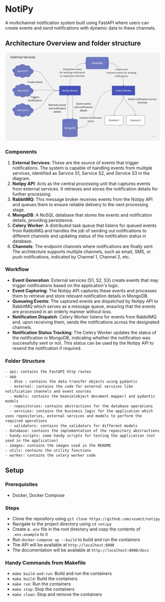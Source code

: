 # NotiPy

A multichannel notification system built using FastAPI where users can create events and send notifications with dynamic data to these channels.

## Architecture Overview and folder structure

<!-- add an image -->

![Architecture Overview](./images/architecture-diagram.jpeg)

### Components

1. **External Services**: These are the source of events that trigger notifications. The system is capable of handling events from multiple services, identified as Service S1, Service S2, and Service S3 in the diagram.
2. **Notipy API**: Acts as the central processing unit that captures events from external services. It retrieves and stores the notification details for further processing.
3. **RabbitMQ**: This message broker receives events from the Notipy API and queues them to ensure reliable delivery to the next processing stage.
4. **MongoDB**: A NoSQL database that stores the events and notification details, providing persistence.
5. **Celery Worker**: A distributed task queue that listens for queued events from RabbitMQ and handles the job of sending out notifications to different channels and updating status of the notification status in database.
6. **Channels**: The endpoint channels where notifications are finally sent. The architecture supports multiple channels, such as email, SMS, or push notifications, indicated by Channel 1, Channel 2, etc.

### Workflow

- **Event Generation**: External services (S1, S2, S3) create events that may trigger notifications based on the application's logic.
- **Event Capturing**: The Notipy API captures these events and processes them to retrieve and store relevant notification details in MongoDB.
- **Queueing Events**: The captured events are dispatched by Notipy API to RabbitMQ which serves as a message queue, ensuring that the events are processed in an orderly manner without loss.
- **Notification Dispatch**: Celery Worker listens for events from RabbitMQ and, upon receiving them, sends the notifications across the designated channels.
- **Notification Status Tracking**: The Celery Worker updates the status of the notification in MongoDB, indicating whether the notification was successfully sent or not. This status can be used by the Notipy API to resend the notification if required.

### Folder Structure

```
- api: contains the FastAPI http routes
- app
  - dtos : contains the data transfer objects using pydantic
  - external: contains the code for external services like notification channels and event sources
  - models: contains the beanie(object document mapper) and pydantic models
  - repositories: contains abstractions for the database operations
  - services: contains the business logic for the application which uses repositories, external services and models to perform the required operations
  - validators: contains the validators for different models
- database: contains the implementation of the repository abstractions
- handy-scripts: some handy scripts for testing the application (not used in the application)
- images: contains the images used in the README
- utils: contains the utility functions
- worker: contains the celery worker code
```

## Setup

### Prerequisites

- Docker, Docker Compose

### Steps

- Clone the repository using `git clone https://github.com/vsumit/notipy`
- Navigate to the project directory using `cd notipy`
- Create a `.env` file in the root directory and copy the contents of `.env.example` to it
- Run `docker-compose up --build` to build and run the containers
- The API will be available at `http://localhost:8000`
- The documentation will be available at `http://localhost:8000/docs`

### Handy Commands from Makefile

- `make build-and-run`: Build and run the containers
- `make build`: Build the containers
- `make run`: Run the containers
- `make stop`: Stop the containers
- `make clean`: Stop and remove the containers
